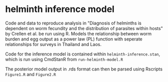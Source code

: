 helminth inference model
========================

Code and data to reproduce analysis in "Diagnosis of helminths is dependent on worm fecundity and the distribution of parasites within hosts" by Crellen et al. be run using R. 
Models the relationship between worm burden and egg output as a power law (PL) function with seperate relationships for surveys in Thailand and Laos.

Code for the inference model is contained within `helminth-inference.stan`, which is run using CmdStanR from `run-helminth-model.R`

The posterior model output in .rds format can then be parsed using Rscripts `Figure1.R` and `Figure2.R` 
